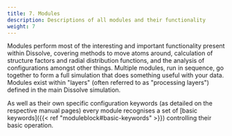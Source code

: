 ```yaml
---
title: 7. Modules
description: Descriptions of all modules and their functionality
weight: 7
---
```


Modules perform most of the interesting and important functionality present within Dissolve, covering methods to move atoms around, calculation of structure factors and radial distribution functions, and the analysis of configurations amongst other things. Multiple modules, run in sequence, go together to form a full simulation that does something useful with your data. Modules exist within "layers" (often referred to as "processing layers") defined in the main Dissolve simulation.

As well as their own specific configuration keywords (as detailed on the respective manual pages) every module recognises a set of [basic keywords]({{< ref "moduleblock#basic-keywords" >}}) controlling their basic operation.
